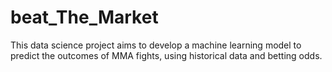 # beat_The_Market
This data science project aims to develop a machine learning model to predict the outcomes of MMA fights, using historical data and betting odds.

